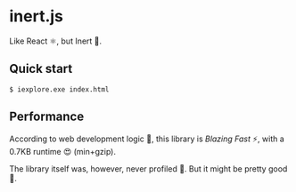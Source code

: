 # inert.js

Like React ⚛, but Inert 🗿.

## Quick start

```console
$ iexplore.exe index.html
```

## Performance

According to web development logic 🧠, this library is _Blazing Fast_ ⚡, with a 0.7KB runtime 😍 (min+gzip).

The library itself was, however, never profiled 🤪. But it might be pretty good 🤞.

